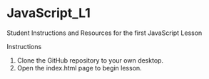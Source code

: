 # JavaScript_L1
Student Instructions and Resources for the first JavaScript Lesson


Instructions
1. Clone the GitHub repository to your own desktop. 
2. Open the index.html page to begin lesson.